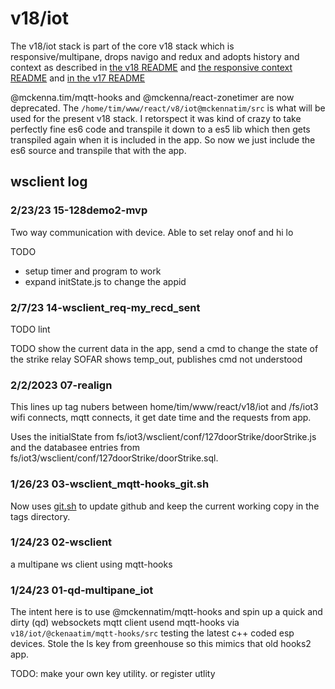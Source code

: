 # v18/iot 

The v18/iot stack is part of the core v18 stack which is responsive/multipane,  drops navigo and redux and adopts history and context as described in [the v18 README](../README.md) and [the responsive context README](../READMEresponsive_context.md) and [in the v17 README](../READMEv17.md)

@mckenna.tim/mqtt-hooks and @mckenna/react-zonetimer are now deprecated. The `/home/tim/www/react/v8/iot@mckennatim/src` is what will be used for the present v18 stack. I retorspect it was kind of crazy to take perfectly fine es6 code and transpile it down to a es5 lib which then gets transpiled again when it is included in the app. So now we just include the es6 source and transpile that with the app.

## wsclient log
### 2/23/23 15-128demo2-mvp
Two way communication with device. Able to set relay onof and hi lo

TODO 
- setup timer and program to work
- expand initState.js to change the appid
### 2/7/23 14-wsclient_req-my_recd_sent
TODO lint

TODO show the current data in the app, send a cmd to change the state of the strike relay
SOFAR shows temp_out, publishes cmd not understood
### 2/2/2023 07-realign
This lines up tag nubers between home/tim/www/react/v18/iot and /fs/iot3 
wifi connects, mqtt connects, it get date time and the requests from app.

Uses the initialState from  fs/iot3/wsclient/conf/127doorStrike/doorStrike.js and the databasee entries from fs/iot3/wsclient/conf/127doorStrike/doorStrike.sql.

### 1/26/23 03-wsclient_mqtt-hooks_git.sh
Now uses [git.sh](https://github.com/mckennatim/gitinfo/wiki/gitonvscode#git.sh) to update github and keep the current working copy in the tags directory. 

### 1/24/23 02-wsclient
a multipane ws client using mqtt-hooks

### 1/24/23 01-qd-multipane_iot

The intent here is to use @mckennatim/mqtt-hooks and spin up a quick and dirty (qd) websockets mqtt client usend mqtt-hooks via `v18/iot/@ckenaatim/mqtt-hooks/src` testing the latest c++ coded esp devices. Stole the ls key from greenhouse so this mimics that old hooks2 app.

TODO: make your own key utility. or register utlity

